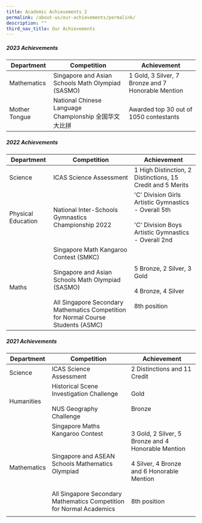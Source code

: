 ```yaml
---
title: Academic Achievements 2
permalink: /about-us/our-achievements/permalink/
description: ""
third_nav_title: Our Achievements
---
```

##### 2023 Achievements
| Department | Competition | Achievement |
| -------- | -------- | -------- |
| Mathematics | Singapore and Asian Schools Math Olympiad (SASMO) | 1 Gold, 3 Silver, 7 Bronze and 7 Honorable Mention |
| Mother Tongue | National Chinese Language Championship 全国华文大比拼 |  Awarded top 30 out of 1050 contestants |


##### 2022 Achievements
| Department | Competition | Achievement |
| -------- | -------- | -------- |
| Science     | ICAS Science Assessment    | 1 High Distinction, 2 Distinctions, 15 Credit and 5 Merits |
|Physical Education | National Inter-Schools Gymnastics Championship 2022 | 'C' Division Girls Artistic Gymnastics - Overall 5th<br><br> 'C' Division Boys Artistic Gymnastics - Overall 2nd|
| Maths |Singapore Math Kangaroo Contest (SMKC)<br><br>Singapore and Asian Schools Math Olympiad (SASMO)<br><br>All Singapore Secondary Mathematics Competition for Normal Course Students (ASMC)|5 Bronze, 2 Silver, 3 Gold<br><br>4 Bronze, 4 Silver<br><br>8th position|


##### 2021 Achievements

| Department | Competition | Achievement |
| -------- | -------- | -------- |
| Science     | ICAS Science Assessment    | 2 Distinctions and 11 Credit  |
|Humanities |Historical Scene Investigation Challenge <br><br> NUS Geography Challenge | Gold <br><br> Bronze|
| Mathematics| Singapore Maths Kangaroo Contest<br><br><br>Singapore and ASEAN Schools Mathematics Olympiad<br><br><br>All Singapore Secondary Mathematics Competition for Normal Academics|3 Gold, 2 Silver, 5 Bronze and 4 Honorable Mention<br><br>4 Silver, 4 Bronze and 6 Honorable Mention<br><br><br>8th position|
||||